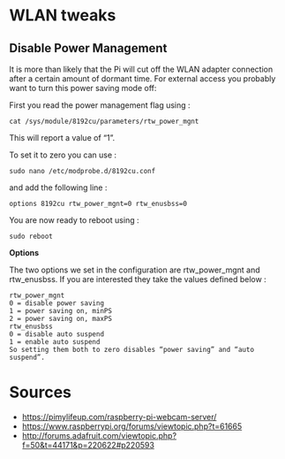 # WLAN tweaks

## Disable Power Management
It is more than likely that the Pi will cut off the WLAN adapter connection after a certain amount of dormant time. For external access you probably want to turn this power saving mode off:

First you read the power management flag using :

```
cat /sys/module/8192cu/parameters/rtw_power_mgnt
```

This will report a value of “1”.

To set it to zero you can use :
```
sudo nano /etc/modprobe.d/8192cu.conf
```

and add the following line :

```
options 8192cu rtw_power_mgnt=0 rtw_enusbss=0
```

You are now ready to reboot using :

```
sudo reboot
```

**Options**

The two options we set in the configuration are rtw_power_mgnt and rtw_enusbss. If you are interested they take the values defined below :

```
rtw_power_mgnt
0 = disable power saving
1 = power saving on, minPS
2 = power saving on, maxPS
rtw_enusbss
0 = disable auto suspend
1 = enable auto suspend
So setting them both to zero disables “power saving” and “auto suspend”.
```

# Sources

* https://pimylifeup.com/raspberry-pi-webcam-server/
* https://www.raspberrypi.org/forums/viewtopic.php?t=61665
* http://forums.adafruit.com/viewtopic.php?f=50&t=44171&p=220622#p220593
